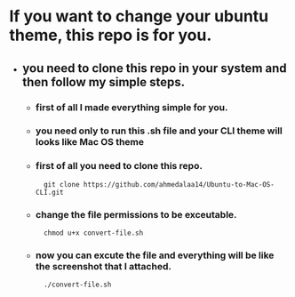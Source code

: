# If you want to change your ubuntu theme, this repo is for you.
- ## you need to clone this repo in your system and then follow my simple steps.

    - ### first of all I made everything simple for you. 
    - ### you need only to run this .sh file and your CLI theme will looks like Mac OS theme
    - ### first of all you need to clone this repo.
            git clone https://github.com/ahmedalaa14/Ubuntu-to-Mac-OS-CLI.git
    
    - ### change the file permissions to be exceutable.
            chmod u+x convert-file.sh
    
    - ### now you can excute the file and everything will be like the screenshot that I attached.
            ./convert-file.sh